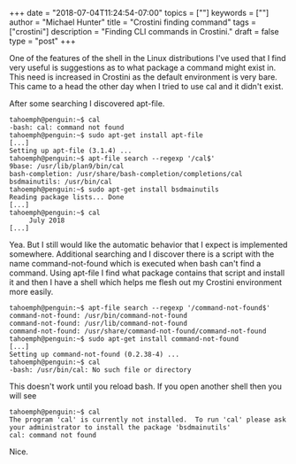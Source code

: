 +++
date = "2018-07-04T11:24:54-07:00"
topics = [""]
keywords = [""]
author = "Michael Hunter"
title = "Crostini finding command"
tags = ["crostini"]
description = "Finding CLI commands in Crostini."
draft = false
type = "post"
+++

One of the features of the shell in the Linux distributions I've used
that I find very useful is suggestions as to what package a command
might exist in.  This need is increased in Crostini as the default
environment is very bare.  This came to a head the other day when I tried
to use cal and it didn't exist.

After some searching I discovered apt-file.

```console
tahoemph@penguin:~$ cal
-bash: cal: command not found
tahoemph@penguin:~$ sudo apt-get install apt-file
[...]
Setting up apt-file (3.1.4) ...
tahoemph@penguin:~$ apt-file search --regexp '/cal$'
9base: /usr/lib/plan9/bin/cal
bash-completion: /usr/share/bash-completion/completions/cal
bsdmainutils: /usr/bin/cal
tahoemph@penguin:~$ sudo apt-get install bsdmainutils
Reading package lists... Done
[...]
tahoemph@penguin:~$ cal
     July 2018
[...]
```

Yea.  But I still would like the automatic behavior that I expect
is implemented somewhere.  Additional searching and I discover
there is a script with the name command-not-found which is executed
when bash can't find a command.  Using apt-file I find what package
contains that script and install it and then I have a shell which helps
me flesh out my Crostini environment more easily.

```console
tahoemph@penguin:~$ apt-file search --regexp '/command-not-found$'
command-not-found: /usr/bin/command-not-found
command-not-found: /usr/lib/command-not-found
command-not-found: /usr/share/command-not-found/command-not-found
tahoemph@penguin:~$ sudo apt-get install command-not-found
[...]
Setting up command-not-found (0.2.38-4) ...
tahoemph@penguin:~$ cal
-bash: /usr/bin/cal: No such file or directory
```

This doesn't work until you reload bash.  If you open another shell
then you will see

```console
tahoemph@penguin:~$ cal
The program 'cal' is currently not installed.  To run 'cal' please ask your administrator to install the package 'bsdmainutils'
cal: command not found
```

Nice.
